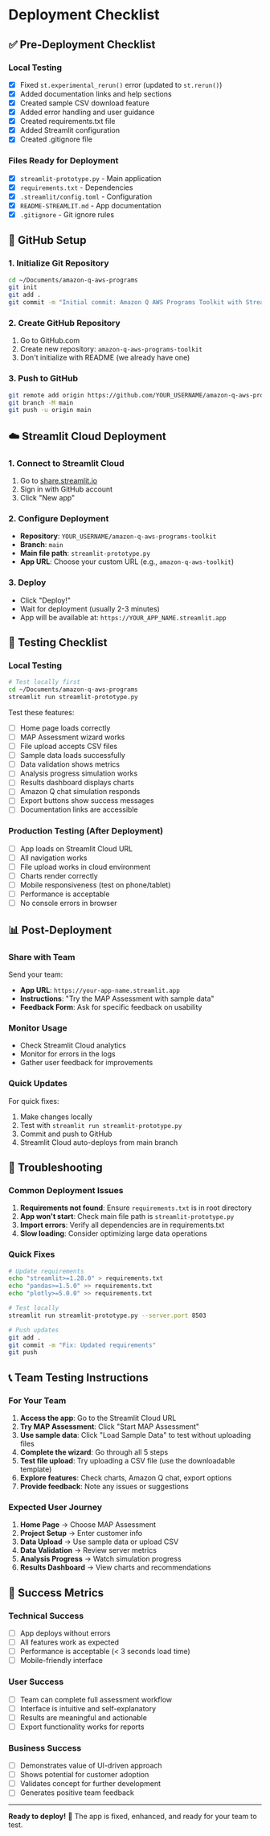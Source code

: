 # Deployment Checklist

## ✅ Pre-Deployment Checklist

### Local Testing
- [x] Fixed `st.experimental_rerun()` error (updated to `st.rerun()`)
- [x] Added documentation links and help sections
- [x] Created sample CSV download feature
- [x] Added error handling and user guidance
- [x] Created requirements.txt file
- [x] Added Streamlit configuration
- [x] Created .gitignore file

### Files Ready for Deployment
- [x] `streamlit-prototype.py` - Main application
- [x] `requirements.txt` - Dependencies
- [x] `.streamlit/config.toml` - Configuration
- [x] `README-STREAMLIT.md` - App documentation
- [x] `.gitignore` - Git ignore rules

## 🚀 GitHub Setup

### 1. Initialize Git Repository
```bash
cd ~/Documents/amazon-q-aws-programs
git init
git add .
git commit -m "Initial commit: Amazon Q AWS Programs Toolkit with Streamlit UI"
```

### 2. Create GitHub Repository
1. Go to GitHub.com
2. Create new repository: `amazon-q-aws-programs-toolkit`
3. Don't initialize with README (we already have one)

### 3. Push to GitHub
```bash
git remote add origin https://github.com/YOUR_USERNAME/amazon-q-aws-programs-toolkit.git
git branch -M main
git push -u origin main
```

## ☁️ Streamlit Cloud Deployment

### 1. Connect to Streamlit Cloud
1. Go to [share.streamlit.io](https://share.streamlit.io)
2. Sign in with GitHub account
3. Click "New app"

### 2. Configure Deployment
- **Repository**: `YOUR_USERNAME/amazon-q-aws-programs-toolkit`
- **Branch**: `main`
- **Main file path**: `streamlit-prototype.py`
- **App URL**: Choose your custom URL (e.g., `amazon-q-aws-toolkit`)

### 3. Deploy
- Click "Deploy!"
- Wait for deployment (usually 2-3 minutes)
- App will be available at: `https://YOUR_APP_NAME.streamlit.app`

## 🧪 Testing Checklist

### Local Testing
```bash
# Test locally first
cd ~/Documents/amazon-q-aws-programs
streamlit run streamlit-prototype.py
```

Test these features:
- [ ] Home page loads correctly
- [ ] MAP Assessment wizard works
- [ ] File upload accepts CSV files
- [ ] Sample data loads successfully
- [ ] Data validation shows metrics
- [ ] Analysis progress simulation works
- [ ] Results dashboard displays charts
- [ ] Amazon Q chat simulation responds
- [ ] Export buttons show success messages
- [ ] Documentation links are accessible

### Production Testing (After Deployment)
- [ ] App loads on Streamlit Cloud URL
- [ ] All navigation works
- [ ] File upload works in cloud environment
- [ ] Charts render correctly
- [ ] Mobile responsiveness (test on phone/tablet)
- [ ] Performance is acceptable
- [ ] No console errors in browser

## 📊 Post-Deployment

### Share with Team
Send your team:
- **App URL**: `https://your-app-name.streamlit.app`
- **Instructions**: "Try the MAP Assessment with sample data"
- **Feedback Form**: Ask for specific feedback on usability

### Monitor Usage
- Check Streamlit Cloud analytics
- Monitor for errors in the logs
- Gather user feedback for improvements

### Quick Updates
For quick fixes:
1. Make changes locally
2. Test with `streamlit run streamlit-prototype.py`
3. Commit and push to GitHub
4. Streamlit Cloud auto-deploys from main branch

## 🔧 Troubleshooting

### Common Deployment Issues
1. **Requirements not found**: Ensure `requirements.txt` is in root directory
2. **App won't start**: Check main file path is `streamlit-prototype.py`
3. **Import errors**: Verify all dependencies are in requirements.txt
4. **Slow loading**: Consider optimizing large data operations

### Quick Fixes
```bash
# Update requirements
echo "streamlit>=1.28.0" > requirements.txt
echo "pandas>=1.5.0" >> requirements.txt
echo "plotly>=5.0.0" >> requirements.txt

# Test locally
streamlit run streamlit-prototype.py --server.port 8503

# Push updates
git add .
git commit -m "Fix: Updated requirements"
git push
```

## 📞 Team Testing Instructions

### For Your Team
1. **Access the app**: Go to the Streamlit Cloud URL
2. **Try MAP Assessment**: Click "Start MAP Assessment"
3. **Use sample data**: Click "Load Sample Data" to test without uploading files
4. **Complete the wizard**: Go through all 5 steps
5. **Test file upload**: Try uploading a CSV file (use the downloadable template)
6. **Explore features**: Check charts, Amazon Q chat, export options
7. **Provide feedback**: Note any issues or suggestions

### Expected User Journey
1. **Home Page** → Choose MAP Assessment
2. **Project Setup** → Enter customer info
3. **Data Upload** → Use sample data or upload CSV
4. **Data Validation** → Review server metrics
5. **Analysis Progress** → Watch simulation progress
6. **Results Dashboard** → View charts and recommendations

## 🎯 Success Metrics

### Technical Success
- [ ] App deploys without errors
- [ ] All features work as expected
- [ ] Performance is acceptable (< 3 seconds load time)
- [ ] Mobile-friendly interface

### User Success
- [ ] Team can complete full assessment workflow
- [ ] Interface is intuitive and self-explanatory
- [ ] Results are meaningful and actionable
- [ ] Export functionality works for reports

### Business Success
- [ ] Demonstrates value of UI-driven approach
- [ ] Shows potential for customer adoption
- [ ] Validates concept for further development
- [ ] Generates positive team feedback

---

**Ready to deploy!** 🚀 The app is fixed, enhanced, and ready for your team to test.
